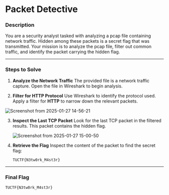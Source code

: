 # Packet Detective

### Description
You are a security analyst tasked with analyzing a pcap file containing network traffic. Hidden among these packets is a secret flag that was transmitted. Your mission is to analyze the pcap file, filter out common traffic, and identify the packet carrying the hidden flag.

---

### Steps to Solve

1. **Analyze the Network Traffic**
   The provided file is a network traffic capture. Open the file in Wireshark to begin analysis.

2. **Filter for HTTP Protocol**
   Use Wireshark to identify the protocol used. Apply a filter for **HTTP** to narrow down the relevant packets.

![Screenshot from 2025-01-27 14-56-21](https://github.com/user-attachments/assets/a73c7cba-4b5d-4ae8-bcb2-963a193b5696)


3. **Inspect the Last TCP Packet**
   Look for the last TCP packet in the filtered results. This packet contains the hidden flag.

   ![Screenshot from 2025-01-27 15-00-50](https://github.com/user-attachments/assets/0e4c4759-0102-4c68-8f0b-00deffa793e2)

5. **Retrieve the Flag**
   Inspect the content of the packet to find the secret flag:

   ```
   TUCTF{N3tw0rk_M4st3r}
   ```

---

### Final Flag

```
TUCTF{N3tw0rk_M4st3r}
```

